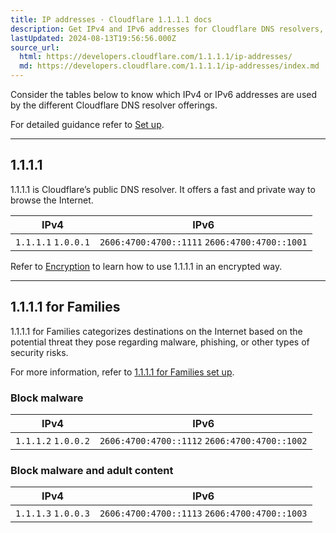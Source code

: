 ```yaml
---
title: IP addresses · Cloudflare 1.1.1.1 docs
description: Get IPv4 and IPv6 addresses for Cloudflare DNS resolvers, 1.1.1.1 and 1.1.1.1 for Families.
lastUpdated: 2024-08-13T19:56:56.000Z
source_url:
  html: https://developers.cloudflare.com/1.1.1.1/ip-addresses/
  md: https://developers.cloudflare.com/1.1.1.1/ip-addresses/index.md
---
```


Consider the tables below to know which IPv4 or IPv6 addresses are used by the different Cloudflare DNS resolver offerings.

For detailed guidance refer to [Set up](https://developers.cloudflare.com/1.1.1.1/setup/).

***

## 1.1.1.1

1.1.1.1 is Cloudflare’s public DNS resolver. It offers a fast and private way to browse the Internet.

| IPv4 | IPv6 |
| - | - |
| `1.1.1.1` `1.0.0.1` | `2606:4700:4700::1111` `2606:4700:4700::1001` |

Refer to [Encryption](https://developers.cloudflare.com/1.1.1.1/encryption/) to learn how to use 1.1.1.1 in an encrypted way.

***

## 1.1.1.1 for Families

1.1.1.1 for Families categorizes destinations on the Internet based on the potential threat they pose regarding malware, phishing, or other types of security risks.

For more information, refer to [1.1.1.1 for Families set up](https://developers.cloudflare.com/1.1.1.1/setup/#1111-for-families).

### Block malware

| IPv4 | IPv6 |
| - | - |
| `1.1.1.2` `1.0.0.2` | `2606:4700:4700::1112` `2606:4700:4700::1002` |

### Block malware and adult content

| IPv4 | IPv6 |
| - | - |
| `1.1.1.3` `1.0.0.3` | `2606:4700:4700::1113` `2606:4700:4700::1003` |

